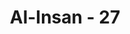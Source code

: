 ---
title: "Al-Insan - 27"
no: 27
arabic_no: ٢٧
ayah: اِنَّ هٰٓؤُلَاۤءِ يُحِبُّوْنَ الْعَاجِلَةَ وَيَذَرُوْنَ وَرَاۤءَهُمْ يَوْمًا ثَقِيْلًا 
translation: "Sesungguhnya mereka (orang kafir) itu mencintai kehidupan (dunia) dan meninggalkan hari yang berat (hari akhirat) di belakangnya."
tafsir: "Dalam ayat ini, Allah mencela sikap orang kafir yang mabuk kesenangan duniawi dengan melupakan hari akhirat disebabkan mereka itu menyukai kehidupan dunia dan mereka tidak mempedulikan hari berat, hari akhirat.\n\nMemang watak orang kafir itu sebenarnya cinta dunia dan takut mati, melupakan hari akhirat dan tidak mempercayai sama sekali. Dikatakan bahwa hari akhirat itu sebagai \"hari yang berat\" karena begitu beratnya pertanggungjawaban manusia di hadapan Allah."
---